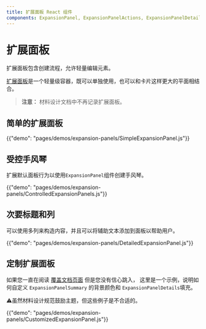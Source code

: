 ```yaml
---
title: 扩展面板 React 组件
components: ExpansionPanel, ExpansionPanelActions, ExpansionPanelDetails, ExpansionPanelSummary
---
```

# 扩展面板

<p class="description">扩展面板包含创建流程，允许轻量编辑元素。</p>

[扩展面板](https://material.io/archive/guidelines/components/expansion-panels.html)是一个轻量级容器，既可以单独使用，也可以和卡片这样更大的平面相结合。

> **注意：** 材料设计文档中不再记录</strong>扩展面板。

## 简单的扩展面板

{{"demo": "pages/demos/expansion-panels/SimpleExpansionPanel.js"}}

## 受控手风琴

扩展默认面板行为以使用` ExpansionPanel `组件创建手风琴。

{{"demo": "pages/demos/expansion-panels/ControlledExpansionPanels.js"}}

## 次要标题和列

可以使用多列来构造内容，并且可以将辅助文本添加到面板以帮助用户。

{{"demo": "pages/demos/expansion-panels/DetailedExpansionPanel.js"}}

## 定制扩展面板

如果您一直在阅读 [覆盖文档页面](/customization/overrides/) 但是您没有信心跳入， 这里是一个示例，说明如何自定义 `ExpansionPanelSummary` 的背景颜色和 `ExpansionPanelDetails`填充。

⚠️虽然材料设计规范鼓励主题，但这些例子是不合适的。

{{"demo": "pages/demos/expansion-panels/CustomizedExpansionPanel.js"}}
